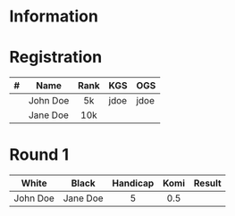 # Information

# Registration

| #   | Name        | Rank        | KGS | OGS |
| --- | ----------- | :---------: | --- | --- |
|| John Doe    | 5k          | jdoe | jdoe |
|| Jane Doe    | 10k         |      |      |

# Round 1

| White       | Black       | Handicap | Komi | Result |
| ----------- | ----------- | :------: | :---: | :----: |
| John Doe    | Jane Doe    | 5        | 0.5  |         |
